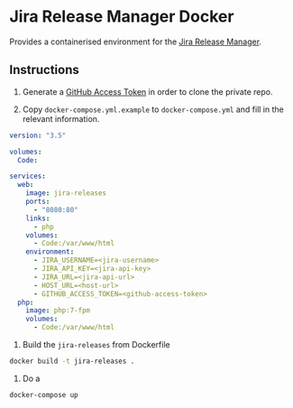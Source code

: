 # Jira Release Manager Docker

Provides a containerised environment for the [Jira Release Manager](https://github.com/elsbury13/jira-release-manager).

## Instructions

1. Generate a [GitHub Access Token](https://github.com/settings/tokens/new) in order to clone the private repo.

1. Copy `docker-compose.yml.example` to `docker-compose.yml` and fill in the relevant information.
```yaml
version: "3.5"

volumes:
  Code:

services:
  web:
    image: jira-releases
    ports:
      - "8080:80"
    links:
      - php
    volumes:
      - Code:/var/www/html
    environment:
      - JIRA_USERNAME=<jira-username>
      - JIRA_API_KEY=<jira-api-key>
      - JIRA_URL=<jira-api-url>
      - HOST_URL=<host-url>
      - GITHUB_ACCESS_TOKEN=<github-access-token>
  php:
    image: php:7-fpm
    volumes:
      - Code:/var/www/html

```
1. Build the `jira-releases` from Dockerfile
```bash
docker build -t jira-releases .
```
1. Do a
```bash
docker-compose up
```

